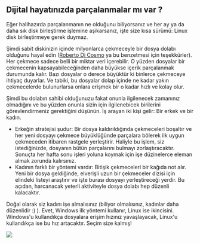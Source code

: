 <?php require("../../entete.php"); ?> <?php require("../../base.php"); ?>

<div id="corps">

<h2>Dijital hayatınızda parçalanmalar mı var ?</h2>

<p>Eğer halihazırda parçalanmanın ne olduğunu biliyorsanız ve her ay ya da
daha sık disk birleştirme işlemine aşikarsanız, işte size kısa sürümü: 
Linux disk birleştirmeye gerek duymaz.</p>

<p>Şimdi sabit diskinizin içinde milyonlarca çekmeceyle bir dosya dolabı
olduğunu hayal edin (<a href="http://www.pps.jussieu.fr/~dicosmo/">Roberto 
Di Cosmo</a> ya bu benzetmesi için teşekkürler). Her çekmece sadece belli
bir miktar veri içerebilir. O yüzden dosyalar bir çekmecenin
kapsayabileceğinden daha büyükse içerik parçalanmak durumunda kalır. Bazı 
dosyalar o derece büyüktür ki binlerce çekmeceye ihtiyaç duyarlar. Ve tabiki,
bu dosyalar dolap içinde ne kadar yakın çekmecelerde bulunurlarsa onlara 
erişmek bir o kadar hızlı ve kolay olur.</p>

<p>Şimdi bu dolabın sahibi olduğunuzu fakat onunla ilgilenecek zamanınız
olmadığını ve bu yüzden onunla sizin için ilgilenebicek birilerini 
görevlendirmeniz gerektiğini düşünün. İş arayan iki kişi gelir: 
Bir erkek ve bir kadın.</p>

<ul>

<li>Erkeğin stratejisi şudur: Bir dosya kaldırıldığında çekmeceleri boşaltır ve
her yeni dosyayı çekmece büyüklüğünde parçalara bölerek ilk uygun çekmeceden 
itibaren rastgele yerleştirir. Haliyle bu işlem, siz istediğinizde, dosyanın 
bütün parçalarını bulmayı zorlaştıracaktır. Sonuçta her hafta sonu işleri 
yoluna koymak için işe düzinelerce eleman almak zorunda kalırsınız.</li>

<li>Kadının farklı bir yöntemi vardır: Bitişik çekmeceleri bir kağıda not alır.
Yeni bir dosya geldiğinde, elverişli uzun bir çekmeceler dizisi için elindeki
listeyi araştırır ve işte burası dosyayı yerleştireceği yerdir. Bu açıdan, 
harcanacak yeterli aktiviteyle dosya dolabı hep düzenli kalacaktır.</li>

</ul>

<p>Doğal olarak siz kadını işe almalısınız 
(biliyor olmalısınız, kadınlar daha düzenlidir :) ). 
Evet, Windows ilk yöntemi kullanır, Linux ise ikincisini. Windows'u kullandıkça 
dosyalara erişim hızınız yavaşlayacak, Linux'u kullandıkça ise bu hız artacaktır.
Seçim size kalmış! </p>

<img src="Images/defragment.png" />

</div>



































